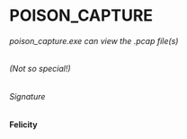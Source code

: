 # POISON_CAPTURE

###### poison_capture.exe can view the .pcap file(s) 
###### (Not so special!)


###### Signature

**Felicity**







